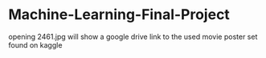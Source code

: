 # Machine-Learning-Final-Project

opening 2461.jpg will show a google drive link to the used movie poster set found on kaggle
